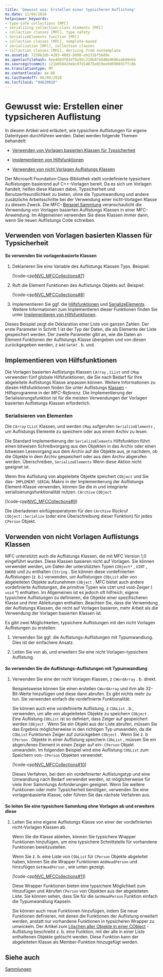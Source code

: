 ```yaml
---
title: 'Gewusst wie: Erstellen einer typsicheren Auflistung'
ms.date: 11/04/2016
helpviewer_keywords:
- type-safe collections [MFC]
- serializing collection-class elements [MFC]
- collection classes [MFC], type safety
- SerializeElements function [MFC]
- collection classes [MFC], template-based
- serialization [MFC], collection classes
- collection classes [MFC], deriving from nontemplate
ms.assetid: 7230b2db-4283-4083-b098-eb231bf5b89e
ms.openlocfilehash: 6ee4603f03ef8a95c218b0fe040e9606aab99ebb
ms.sourcegitcommit: c21b05042debc97d14875e019ee9d698691ffc0b
ms.translationtype: MT
ms.contentlocale: de-DE
ms.lasthandoff: 06/09/2020
ms.locfileid: "84620010"
---
```

# <a name="how-to-make-a-type-safe-collection"></a>Gewusst wie: Erstellen einer typsicheren Auflistung

In diesem Artikel wird erläutert, wie typsichere Auflistungen für eigene Datentypen durchführen werden. Dabei werden folgende Themen behandelt:

- [Verwenden von Vorlagen basierten Klassen für Typsicherheit](#_core_using_template.2d.based_classes_for_type_safety)

- [Implementieren von Hilfsfunktionen](#_core_implementing_helper_functions)

- [Verwenden von nicht Vorlagen Auflistungs Klassen](#_core_using_nontemplate_collection_classes)

Der Microsoft Foundation Class-Bibliothek stellt vordefinierte typsichere Auflistungen basierend auf C++-Vorlagen bereit. Da es sich um Vorlagen handelt, helfen diese Klassen dabei, Typsicherheit und Benutzerfreundlichkeit zu bieten, ohne die Typumwandlung und andere zusätzliche Arbeitsschritte bei der Verwendung einer nicht-Vorlagen Klasse zu diesem Zweck. Die MFC- [Beispiel Sammlung](../overview/visual-cpp-samples.md) veranschaulicht die Verwendung von Vorlagen basierten Auflistungs Klassen in einer MFC-Anwendung. Im Allgemeinen verwenden Sie diese Klassen immer dann, wenn Sie neuen Auflistungs Code schreiben.

## <a name="using-template-based-classes-for-type-safety"></a><a name="_core_using_template.2d.based_classes_for_type_safety"></a>Verwenden von Vorlagen basierten Klassen für Typsicherheit

#### <a name="to-use-template-based-classes"></a>So verwenden Sie vorlagenbasierte Klassen

1. Deklarieren Sie eine Variable des Auflistungs Klassen Typs. Beispiel:

   [!code-cpp[NVC_MFCCollections#7](codesnippet/cpp/how-to-make-a-type-safe-collection_1.cpp)]

1. Ruft die Element Funktionen des Auflistungs Objekts auf. Beispiel:

   [!code-cpp[NVC_MFCCollections#8](codesnippet/cpp/how-to-make-a-type-safe-collection_2.cpp)]

1. Implementieren Sie ggf. die [Hilfsfunktionen](reference/collection-class-helpers.md) und [SerializeElements](reference/collection-class-helpers.md#serializeelements). Weitere Informationen zum Implementieren dieser Funktionen finden Sie unter [Implementieren von Hilfsfunktionen](#_core_implementing_helper_functions).

Dieses Beispiel zeigt die Deklaration einer Liste von ganzen Zahlen. Der erste Parameter in Schritt 1 ist der Typ der Daten, die als Elemente der Liste gespeichert werden. Der zweite Parameter gibt an, wie die Daten an Element Funktionen der Auflistungs Klasse übergeben und von diesen zurückgegeben werden, z `Add` `GetAt` . b. und.

## <a name="implementing-helper-functions"></a><a name="_core_implementing_helper_functions"></a>Implementieren von Hilfsfunktionen

Die Vorlagen basierten Auflistungs Klassen `CArray` , `CList` und `CMap` verwenden fünf globale Hilfsfunktionen, die Sie nach Bedarf für Ihre abgeleitete Auflistungs Klasse anpassen können. Weitere Informationen zu diesen Hilfsfunktionen finden Sie unter Auflistungs [Klassen](reference/collection-class-helpers.md) -Hilfsprogramme in der *MFC-Referenz*. Die Implementierung der Serialisierungsfunktion ist für die meisten Verwendungen der Vorlagen basierten Auflistungs Klassen erforderlich.

### <a name="serializing-elements"></a><a name="_core_serializing_elements"></a>Serialisieren von Elementen

Die `CArray` `CList` Klassen, und werden `CMap` aufgerufen `SerializeElements` , um Auflistungs Elemente zu speichern oder aus einem Archiv zu lesen.

Die Standard Implementierung der `SerializeElements` Hilfsfunktion führt einen bitweisen Schreibvorgang aus den Objekten in das Archiv oder einen bitweisen Lesevorgang aus dem Archiv auf die Objekte aus, je nachdem, ob die Objekte in dem Archiv gespeichert oder aus dem Archiv abgerufen werden. Überschreiben, `SerializeElements` Wenn diese Aktion nicht geeignet ist.

Wenn Ihre Auflistung von abgeleitete Objekte speichert `CObject` und Sie das- `IMPLEMENT_SERIAL` Makro in der Implementierung der Auflistungs Element-Klasse verwenden, können Sie die in und integrierte serialisierungsfunktionalität nutzen. `CArchive` `CObject`

[!code-cpp[NVC_MFCCollections#9](codesnippet/cpp/how-to-make-a-type-safe-collection_3.cpp)]

Die überladenen einfügeoperatoren für den `CArchive` Rückruf `CObject::Serialize` (oder eine Überschreibung dieser Funktion) für jedes `CPerson` Objekt.

## <a name="using-nontemplate-collection-classes"></a><a name="_core_using_nontemplate_collection_classes"></a>Verwenden von nicht Vorlagen Auflistungs Klassen

MFC unterstützt auch die Auflistungs Klassen, die mit MFC Version 1,0 eingeführt wurden. Diese Klassen basieren nicht auf Vorlagen. Sie können verwendet werden, um Daten der unterstützten Typen `CObject*` , `UINT` , `DWORD` und zu enthalten `CString` . Sie können diese vordefinierten Auflistungen (z. b.) verwenden, um Auflistungen `CObList` aller von abgeleiteten Objekte aufzunehmen `CObject` . MFC bietet auch andere vordefinierte Auflistungen, die primitive Typen wie `UINT` und void-Zeiger ( `void` *) enthalten. Im Allgemeinen ist es jedoch oft hilfreich, eigene typsichere Auflistungen zu definieren, die Objekte einer spezifischeren Klasse und ihrer Ableitungen enthalten. Beachten Sie, dass die Verwendung der Auflistungs Klassen, die nicht auf Vorlagen basieren, mehr Arbeit als die Verwendung der Vorlagen basierten Klassen ist.

Es gibt zwei Möglichkeiten, typsichere Auflistungen mit den nicht Vorlagen Auflistungen zu erstellen:

1. Verwenden Sie ggf. die Auflistungs-Auflistungen mit Typumwandlung. Dies ist der einfachere Ansatz.

1. Leiten Sie von ab, und erweitern Sie eine nicht Vorlagen-typsichere Auflistung.

#### <a name="to-use-the-nontemplate-collections-with-type-casting"></a>So verwenden Sie die Auflistungs-Auflistungen mit Typumwandlung

1. Verwenden Sie eine der nicht Vorlagen Klassen, z `CWordArray` . b. direkt.

   Beispielsweise können Sie einen erstellen `CWordArray` und ihm alle 32-Bit-Werte hinzufügen und diese dann abrufen. Es gibt nichts mehr zu tun. Sie verwenden einfach die vordefinierte Funktionalität.

   Sie können auch eine vordefinierte Auflistung, z `CObList` . b., verwenden, um alle von abgeleiteten Objekte zu speichern `CObject` . Eine Auflistung `CObList` ist so definiert, dass Zeiger auf gespeichert werden `CObject` . Wenn Sie ein Objekt aus der Liste abrufen, müssen Sie das Ergebnis möglicherweise in den richtigen Typ umwandeln, da die `CObList` Funktionen Zeiger auf zurückgeben `CObject` . Wenn Sie z. b `CPerson` . Objekte in einer Auflistung speichern `CObList` , müssen Sie ein abgerufenes Element in einen Zeiger auf ein- `CPerson` Objekt umwandeln. Im folgenden Beispiel wird eine Auflistung `CObList` zum Speichern von- `CPerson` Objekten verwendet:

   [!code-cpp[NVC_MFCCollections#10](codesnippet/cpp/how-to-make-a-type-safe-collection_4.cpp)]

   Dieses Verfahren, bei dem ein vordefinierter Auflistungstyp und eine Umwandlung nach Bedarf verwendet werden, ist möglicherweise für viele ihrer Sammlungs Anforderungen geeignet. Wenn Sie weitere Funktionen oder mehr Typsicherheit benötigen, verwenden Sie eine vorlagenbasierte Klasse, oder führen Sie das nächste Verfahren aus.

#### <a name="to-derive-and-extend-a-nontemplate-type-safe-collection"></a>So leiten Sie eine typsichere Sammlung ohne Vorlagen ab und erweitern diese

1. Leiten Sie eine eigene Auflistungs Klasse von einer der vordefinierten nicht-Vorlagen Klassen ab.

   Wenn Sie die Klasse ableiten, können Sie typsichere Wrapper Funktionen hinzufügen, um eine typsichere Schnittstelle für vorhandene Funktionen bereitzustellen.

   Wenn Sie z. b. eine Liste von `CObList` für `CPerson` Objekte abgeleitet haben, können Sie die Wrapper Funktionen `AddHeadPerson` und hinzufügen `GetHeadPerson` , wie unten gezeigt.

   [!code-cpp[NVC_MFCCollections#11](codesnippet/cpp/how-to-make-a-type-safe-collection_5.h)]

   Diese Wrapper Funktionen bieten eine typsichere Möglichkeit zum Hinzufügen und Abrufen `CPerson` von Objekten aus der abgeleiteten Liste. Sie können sehen, dass Sie für die `GetHeadPerson` Funktion einfach die Typumwandlung Kapseln.

   Sie können auch neue Funktionen hinzufügen, indem Sie neue Funktionen definieren, mit denen die Funktionen der Auflistung erweitert werden, anstatt nur vorhandene Funktionen in typsicheren Wrapper zu umwickeln. Der Artikel zum [Löschen aller Objekte in einer CObject](deleting-all-objects-in-a-cobject-collection.md) -Auflistung beschreibt z. b. eine Funktion, mit der alle in einer Liste enthaltenen Objekte gelöscht werden. Diese Funktion kann der abgeleiteten Klasse als Member-Funktion hinzugefügt werden.

## <a name="see-also"></a>Siehe auch

[Sammlungen](collections.md)
